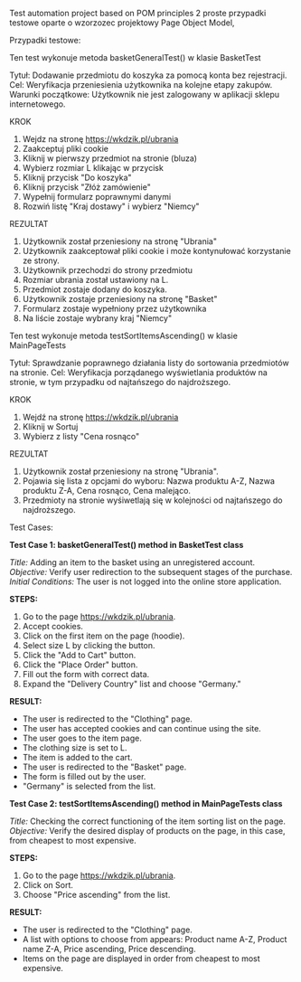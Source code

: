 Test automation project based on POM principles
2 proste przypadki testowe oparte o wzorzozec projektowy Page Object Model, 

Przypadki testowe:

Ten test wykonuje metoda basketGeneralTest() w klasie BasketTest

Tytuł: Dodawanie przedmiotu do koszyka za pomocą konta bez rejestracji.
Cel: Weryfikacja przeniesienia użytkownika na kolejne etapy zakupów.
Warunki początkowe: Użytkownik nie jest zalogowany w aplikacji sklepu internetowego.

KROK                                                        
1. Wejdz na stronę https://wkdzik.pl/ubrania
2. Zaakceptuj pliki cookie
3. Kliknij w pierwszy przedmiot na stronie (bluza)
4. Wybierz rozmiar L klikając w przycisk
5. Kliknij przycisk "Do koszyka"
6. Kliknij przycisk "Złóż zamówienie"
7. Wypełnij formularz poprawnymi danymi
8. Rozwiń listę "Kraj dostawy" i wybierz "Niemcy"

REZULTAT 
1. Użytkownik został przeniesiony na stronę "Ubrania"
2. Użytkownik zaakceptował pliki cookie i może kontynułować korzystanie ze strony.
3. Użytkownik przechodzi do strony przedmiotu
4. Rozmiar ubrania został ustawiony na L.
5. Przedmiot zostaje dodany do koszyka.
6. Użytkownik zostaje przeniesiony na stronę "Basket"
7. Formularz zostaje wypełniony przez użytkownika
8. Na liście zostaje wybrany kraj "Niemcy"




Ten test wykonuje metoda testSortItemsAscending() w klasie MainPageTests

Tytuł: Sprawdzanie poprawnego działania listy do sortowania przedmiotów na stronie.
Cel: Weryfikacja porządanego wyświetlania produktów na stronie, w tym przypadku od najtańszego do najdroższego.

KROK  
1. Wejdź na stronę https://wkdzik.pl/ubrania
2. Kliknij w Sortuj
3. Wybierz z listy "Cena rosnąco"

REZULTAT
1. Użytkownik został przeniesiony na stronę "Ubrania".
2. Pojawia się lista z opcjami do wyboru: Nazwa produktu A-Z, Nazwa produktu Z-A, Cena rosnąco, Cena malejąco.
3. Przedmioty na stronie wyśiwetlają się w kolejności od najtańszego do najdroższego.

Test Cases:

**Test Case 1: basketGeneralTest() method in BasketTest class**

*Title:* Adding an item to the basket using an unregistered account.  
*Objective:* Verify user redirection to the subsequent stages of the purchase.  
*Initial Conditions:* The user is not logged into the online store application.

**STEPS:**
1. Go to the page https://wkdzik.pl/ubrania.
2. Accept cookies.
3. Click on the first item on the page (hoodie).
4. Select size L by clicking the button.
5. Click the "Add to Cart" button.
6. Click the "Place Order" button.
7. Fill out the form with correct data.
8. Expand the "Delivery Country" list and choose "Germany."

**RESULT:**
- The user is redirected to the "Clothing" page.
- The user has accepted cookies and can continue using the site.
- The user goes to the item page.
- The clothing size is set to L.
- The item is added to the cart.
- The user is redirected to the "Basket" page.
- The form is filled out by the user.
- "Germany" is selected from the list.

**Test Case 2: testSortItemsAscending() method in MainPageTests class**

*Title:* Checking the correct functioning of the item sorting list on the page.  
*Objective:* Verify the desired display of products on the page, in this case, from cheapest to most expensive.  

**STEPS:**
1. Go to the page https://wkdzik.pl/ubrania.
2. Click on Sort.
3. Choose "Price ascending" from the list.

**RESULT:**
- The user is redirected to the "Clothing" page.
- A list with options to choose from appears: Product name A-Z, Product name Z-A, Price ascending, Price descending.
- Items on the page are displayed in order from cheapest to most expensive.
